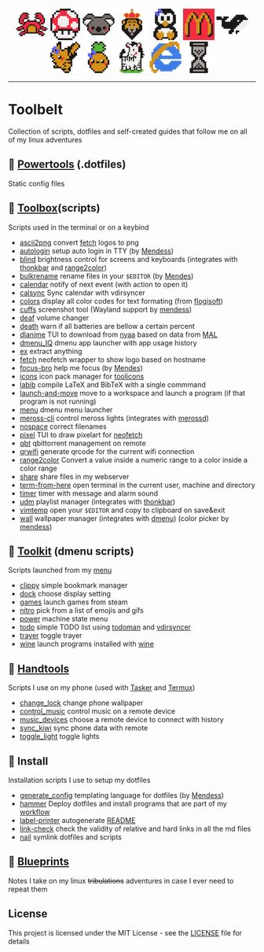 <p align="center">
  <img src="./powertools/toolicons/512x512/devices/computer-crab.png" width=64/>
  <img src="./powertools/toolicons/512x512/devices/computer-kiwi.png" width=64/>
  <img src="./powertools/toolicons/512x512/devices/computer-koala.png" width=64/>
  <img src="./powertools/toolicons/512x512/devices/computer-lion.png" width=64/>
  <img src="./powertools/toolicons/512x512/devices/computer-localhost.png" width=64/>
  <img src="./powertools/toolicons/512x512/devices/computer-macc.png" width=64/>
  <img src="./powertools/toolicons/512x512/devices/computer-orca.png" width=64/>
  <img src="./powertools/toolicons/512x512/devices/computer-pika.png" width=64/>
  <img src="./powertools/toolicons/512x512/devices/computer-pine.png" width=64/>
  <img src="./powertools/toolicons/512x512/devices/computer-ryscas.png" width=64/>
  <img src="./powertools/toolicons/512x512/devices/computer-search7edu-local.png" width=64/>
  <img src="./powertools/toolicons/512x512/devices/computer-tolaria.png" width=64/>
</p>

----

# Toolbelt
Collection of scripts, dotfiles and self-created guides that follow me on all
of my linux adventures

## :hammer: [Powertools](powertools) (.dotfiles)
Static config files

## 🧰 [Toolbox](toolbox)(scripts)
Scripts used in the terminal or on a keybind
* [ascii2png](toolbox/ascii2png.tool) convert [fetch](toolbox/fetch.tool) logos to png
* [autologin](toolbox/autologin.tool) setup auto login in TTY (by [Mendess](https://github.com/mendess))
* [blind](toolbox/blind.tool) brightness control for screens and keyboards (integrates with [thonkbar](https://github.com/JoseFilipeFerreira/thonkbar) and [range2color](toolbox/range2color))
* [bulkrename](toolbox/bulkrename.tool) rename files in your `$EDITOR` (by [Mendes](https://github.com/mendess/))
* [calendar](toolbox/calendar.tool) notify of next event (with action to open it)
* [calsync](toolbox/calsync.tool) Sync calendar with vdirsyncer
* [colors](toolbox/colors.tool) display all color codes for text formating (from [flogisoft](https://misc.flogisoft.com/bash/tip_colors_and_formatting))
* [cuffs](toolbox/cuffs.tool) screenshot tool (Wayland support by [mendess](https://github.com/mendess))
* [deaf](toolbox/deaf.tool) volume changer
* [death](toolbox/death.tool) warn if all batteries are bellow a certain percent
* [dlanime](toolbox/dlanime.tool) TUI to download from [nyaa](https://nyaa.si) based on data from [MAL](https://myanimelist.net)
* [dmenu_IQ](toolbox/dmenu_IQ.tool) dmenu app launcher with app usage history
* [ex](toolbox/ex.tool) extract anything
* [fetch](toolbox/fetch.tool) neofetch wrapper to show logo based on hostname
* [focus-bro](toolbox/focus-bro.tool) help me focus (by [Mendes](https://github.com/mendess/))
* [icons](toolbox/icons.tool) icon pack manager for [toolicons](powertools/toolicons)
* [labib](toolbox/labib.tool) compile LaTeX and BibTeX with a single commmand
* [launch-and-move](toolbox/launch-and-move.tool) move to a workspace and launch a program (if that program is not running)
* [menu](toolbox/menu.tool) dmenu menu launcher
* [meross-cli](toolbox/meross-cli.tool) control meross lights (integrates with [merossd](https://github.com/JoseFilipeFerreira/merossd))
* [nospace](toolbox/nospace.tool) correct filenames
* [pixel](toolbox/pixel.tool) TUI to draw pixelart for [neofetch](powertools/neofetch)
* [qbt](toolbox/qbt.tool) qbittorrent management on remote
* [qrwifi](toolbox/qrwifi.tool) generate qrcode for the current wifi connection
* [range2color](toolbox/range2color.tool) Convert a value inside a numeric range to a color inside a color range
* [share](toolbox/share.tool) share files in my webserver
* [term-from-here](toolbox/term-from-here.tool) open terminal in the current user, machine and directory
* [timer](toolbox/timer.tool) timer with message and alarm sound
* [udm](toolbox/udm.tool) playlist manager (integrates with [thonkbar](https://github.com/JoseFilipeFerreira/thonkbar))
* [vimtemp](toolbox/vimtemp.tool) open your `$EDITOR` and copy to clipboard on save&exit
* [wall](toolbox/wall.tool) wallpaper manager (integrates with [dmenu](https://github.com/mendess/dmenu)) (color picker by [mendess](https://github.com/mendess))

## :wrench: [Toolkit](powertools/dmenu/scripts) (dmenu scripts)
Scripts launched from my [menu](toolbox/menu.tool)
* [clippy](powertools/dmenu/scripts/clippy.menu) simple bookmark manager
* [dock](powertools/dmenu/scripts/dock.menu) choose display setting
* [games](powertools/dmenu/scripts/games.menu) launch games from steam
* [nitro](powertools/dmenu/scripts/nitro.menu) pick from a list of emojis and gifs
* [power](powertools/dmenu/scripts/power.menu) machine state menu
* [todo](powertools/dmenu/scripts/todo.menu) simple TODO list using [todoman](https://github.com/pimutils/todoman) and [vdirsyncer](https://github.com/pimutils/vdirsyncer)
* [trayer](powertools/dmenu/scripts/trayer.menu) toggle trayer
* [wine](powertools/dmenu/scripts/wine.menu) launch programs installed with [wine](https://www.winehq.org/)

## :iphone: [Handtools](handtools)
Scripts I use on my phone (used with [Tasker](https://tasker.joaoapps.com/) and
[Termux](https://github.com/termux/termux-app))
* [change_lock](powertools/termux/handtools/change_lock.tool) change phone wallpaper
* [control_music](powertools/termux/handtools/control_music.tool) control music on a remote device
* [music_devices](powertools/termux/handtools/music_devices.tool) choose a remote device to connect with history
* [sync_kiwi](powertools/termux/handtools/sync_kiwi.tool) sync phone data with remote
* [toggle_light](powertools/termux/handtools/toggle_light.tool) toggle lights


## :link: Install
Installation scripts I use to setup my dotfiles
* [generate_config](./generate_config) templating language for dotfiles (by [Mendess](https://github.com/mendess/spell-book))
* [hammer](./hammer) Deploy dotfiles and install programs that are part of my [workflow](.workflow.csv)
* [label-printer](./label-printer) autogenerate [README](README.md)
* [link-check](./link-check) check the validity of relative and hard links in all the md files
* [nail](./nail) symlink dotfiles and scripts

## :blue_book: [Blueprints](blueprints)
Notes I take on my linux ~~tribulations~~ adventures in case I ever need to repeat them

## License
This project is licensed under the MIT License - see the [LICENSE](LICENSE) file for details
